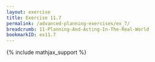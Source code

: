 ```yaml
---
layout: exercise
title: Exercise 11.7
permalink: /advanced-planning-exercises/ex_7/
breadcrumb: 11-Planning-And-Acting-In-The-Real-World
bookmarkID: ex11.7
---
```


{% include mathjax_support %}
